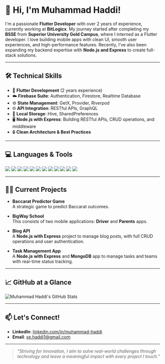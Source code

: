 # 👋 Hi, I'm Muhammad Haddi!

I'm a passionate **Flutter Developer** with over 2 years of experience, currently working at **BitLogicx**. My journey started after completing my **BSSE** from **Superior University Gold Campus**, where I interned as a Flutter developer. I love building mobile apps with clean UI, smooth user experiences, and high-performance features. Recently, I’ve also been expanding my backend expertise with **Node.js and Express** to create full-stack solutions.

---

## 🛠️ Technical Skills

- 📱 **Flutter Development** (2 years experience)  
- ☁️ **Firebase Suite**: Authentication, Firestore, Realtime Database  
- ⚙️ **State Management**: GetX, Provider, Riverpod  
- 🌐 **API Integration**: RESTful APIs, GraphQL  
- 💾 **Local Storage**: Hive, SharedPreferences  
- 🖥️ **Node.js with Express**: Building RESTful APIs, CRUD operations, and middleware  
- 🔒 **Clean Architecture & Best Practices**

---

## 💻 Languages & Tools

<p align="left">
  <img src="https://img.shields.io/badge/Dart-0175C2?style=for-the-badge&logo=dart&logoColor=white"/>
  <img src="https://img.shields.io/badge/Flutter-02569B?style=for-the-badge&logo=flutter&logoColor=white"/>
  <img src="https://img.shields.io/badge/Firebase-FFCA28?style=for-the-badge&logo=firebase&logoColor=black"/>
  <img src="https://img.shields.io/badge/JavaScript-F7DF1E?style=for-the-badge&logo=javascript&logoColor=black"/>
  <img src="https://img.shields.io/badge/Node.js-339933?style=for-the-badge&logo=nodedotjs&logoColor=white"/>
  <img src="https://img.shields.io/badge/Express.js-000000?style=for-the-badge&logo=express&logoColor=white"/>
  <img src="https://img.shields.io/badge/MongoDB-47A248?style=for-the-badge&logo=mongodb&logoColor=white"/>
  <img src="https://img.shields.io/badge/REST%20API-005571?style=for-the-badge"/>
  <img src="https://img.shields.io/badge/Git-F05032?style=for-the-badge&logo=git&logoColor=white"/>
  <img src="https://img.shields.io/badge/GitHub-181717?style=for-the-badge&logo=github&logoColor=white"/>
  <img src="https://img.shields.io/badge/VSCode-007ACC?style=for-the-badge&logo=visual%20studio%20code&logoColor=white"/>
  <img src="https://img.shields.io/badge/Android%20Studio-3DDC84?style=for-the-badge&logo=android-studio&logoColor=white"/>

  
</p>

---

## 👨‍💻 Current Projects

- **Baccarat Predictor Game**  
  A strategic game to predict Baccarat outcomes.

- **BigWay School**  
  This consists of two mobile applications: **Driver** and **Parents** apps.

- **Blog API**  
  A **Node.js with Express** project to manage blog posts, with full CRUD operations and user authentication.

- **Task Management App**  
  A **Node.js with Express** and **MongoDB** app to manage tasks and teams with real-time status tracking.

---

## 📈 GitHub at a Glance

![Muhammad Haddi's GitHub Stats](https://github-readme-stats.vercel.app/api?username=mhaddi12&show_icons=true&theme=radical)

---

## 📫 Let's Connect!

- **LinkedIn**: [linkedin.com/in/muhammad-haddi](https://www.linkedin.com/in/muhammad-haddi)  
- **Email**: [se.haddi1@gmail.com](mailto:se.haddi1@gmail.com)

---

> *"Striving for innovation, I aim to solve real-world challenges through technology and leave a meaningful impact with every project I touch."*
